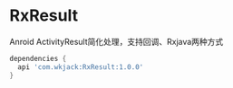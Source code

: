 # RxResult
Anroid ActivityResult简化处理，支持回调、Rxjava两种方式

```gradle
dependencies { 
  api 'com.wkjack:RxResult:1.0.0'
}
```
